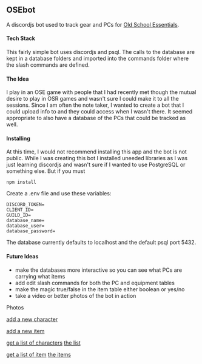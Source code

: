 ## OSEbot
A discordjs bot used to track gear and PCs for [Old School Essentials](https://necroticgnome.com/).  

#### Tech Stack
This fairly simple bot uses discordjs and psql.  The calls to the database are kept in a database folders and imported into the commands folder where the slash commands are defined.

#### The Idea
I play in an OSE game with people that I had recently met though the mutual desire to play in OSR games and wasn't sure I could make it to all the sessions.  Since I am often the note taker, I wanted to create a bot that I could upload info to and they could access when I wasn't there.  It seemed appropriate to also have a database of the PCs that could be tracked as well.

#### Installing
At this time, I would not recommend installing this app and the bot is not public.  While I was creating this bot I installed uneeded libraries as I was just learning discordjs and wasn't sure if I wanted to use PostgreSQL or something else.
But if you must
```
npm install
```

Create a .env file and use these variables:
```
DISCORD_TOKEN=
CLIENT_ID=
GUILD_ID=
database_name=
database_user=
database_password=
```

The database currently defaults to localhost and the default psql port 5432.

#### Future Ideas
- make the databases more interactive so you can see what PCs are carrying what items
- add edit slash commands for both the PC and equipment tables
- make the magic true/false in the item table either boolean or yes/no
- take a video or better photos of the bot in action

Photos

[add a new character](images/PXL_20240513_074810102.MP.jpg)

[add a new item](images/PXL_20240513_074833095.MP.jpg)

[get a list of characters](images/PXL_20240513_074909315.jpg)
[the list](images/PXL_20240513_074913519.jpg)

[get a list of item](images/PXL_20240513_074925023.jpg)
[the items](images/PXL_20240513_074929160.jpg)